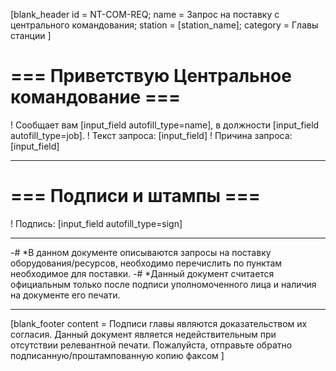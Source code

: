 [blank_header
id = NT-COM-REQ;
name = Запрос на поставку с центрального командования;
station = [station_name];
category = Главы станции
]

# === Приветствую Центральное командование ===

! Сообщает вам [input_field autofill_type=name], в должности [input_field autofill_type=job].
! Текст запроса: [input_field]
! Причина запроса: [input_field]

---

# === Подписи и штампы ===

! Подпись: [input_field autofill_type=sign]

---

-# *В данном документе описываются запросы на поставку оборудования/ресурсов, необходимо перечислить по пунктам необходимое для поставки.
-# *Данный документ считается официальным только после подписи уполномоченного лица и наличия на документе его печати.

---

[blank_footer
content = Подписи главы являются доказательством их согласия.
Данный документ является недействительным при отсутствии релевантной печати.
Пожалуйста, отправьте обратно подписанную/проштампованную копию факсом
]
